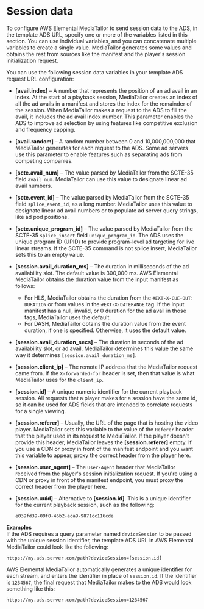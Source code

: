 # Session data<a name="variables-session"></a>

To configure AWS Elemental MediaTailor to send session data to the ADS, in the template ADS URL, specify one or more of the variables listed in this section\. You can use individual variables, and you can concatenate multiple variables to create a single value\. MediaTailor generates some values and obtains the rest from sources like the manifest and the player's session initialization request\. 

You can use the following session data variables in your template ADS request URL configuration: 
+ **\[avail\.index\]** – A number that represents the position of an ad avail in an index\. At the start of a playback session, MediaTailor creates an index of all the ad avails in a manifest and stores the index for the remainder of the session\. When MediaTailor makes a request to the ADS to fill the avail, it includes the ad avail index number\. This parameter enables the ADS to improve ad selection by using features like competitive exclusion and frequency capping\.
+ **\[avail\.random\]** – A random number between 0 and 10,000,000,000 that MediaTailor generates for each request to the ADS\. Some ad servers use this parameter to enable features such as separating ads from competing companies\.
+ **\[scte\.avail\_num\]** – The value parsed by MediaTailor from the SCTE\-35 field `avail_num`\. MediaTailor can use this value to designate linear ad avail numbers\.
+ **\[scte\.event\_id\]** – The value parsed by MediaTailor from the SCTE\-35 field `splice_event_id`, as a long number\. MediaTailor uses this value to designate linear ad avail numbers or to populate ad server query strings, like ad pod positions\.
+ **\[scte\.unique\_program\_id\]** – The value parsed by MediaTailor from the SCTE\-35 `splice_insert` field `unique_program_id`\. The ADS uses the unique program ID \(UPID\) to provide program\-level ad targeting for live linear streams\. If the SCTE\-35 command is not splice insert, MediaTailor sets this to an empty value\.
+ **\[session\.avail\_duration\_ms\]** – The duration in milliseconds of the ad availability slot\. The default value is 300,000 ms\. AWS Elemental MediaTailor obtains the duration value from the input manifest as follows: 
  + For HLS, MediaTailor obtains the duration from the `#EXT-X-CUE-OUT: DURATION` or from values in the `#EXT-X-DATERANGE` tag\. If the input manifest has a null, invalid, or 0 duration for the ad avail in those tags, MediaTailor uses the default\. 
  + For DASH, MediaTailor obtains the duration value from the event duration, if one is specified\. Otherwise, it uses the default value\. 
+ **\[session\.avail\_duration\_secs\]** – The duration in seconds of the ad availability slot, or ad avail\. MediaTailor determines this value the same way it determines `[session.avail_duration_ms]`\.
+ **\[session\.client\_ip\]** – The remote IP address that the MediaTailor request came from\. If the `X-forwarded-for` header is set, then that value is what MediaTailor uses for the `client_ip`\.
+ **\[session\.id\]** – A unique numeric identifier for the current playback session\. All requests that a player makes for a session have the same id, so it can be used for ADS fields that are intended to correlate requests for a single viewing\.
+ **\[session\.referer\]** – Usually, the URL of the page that is hosting the video player\. MediaTailor sets this variable to the value of the `Referer` header that the player used in its request to MediaTailor\. If the player doesn't provide this header, MediaTailor leaves the **\[session\.referer\]** empty\. If you use a CDN or proxy in front of the manifest endpoint and you want this variable to appear, proxy the correct header from the player here\.
+ **\[session\.user\_agent\]** – The `User-Agent` header that MediaTailor received from the player's session initialization request\. If you're using a CDN or proxy in front of the manifest endpoint, you must proxy the correct header from the player here\.
+ **\[session\.uuid\]** – Alternative to **\[session\.id\]**\. This is a unique identifier for the current playback session, such as the following: 

  ```
  e039fd39-09f0-46b2-aca9-9871cc116cde
  ```

**Examples**  
If the ADS requires a query parameter named `deviceSession` to be passed with the unique session identifier, the template ADS URL in AWS Elemental MediaTailor could look like the following:  

```
https://my.ads.server.com/path?deviceSession=[session.id]
```
AWS Elemental MediaTailor automatically generates a unique identifier for each stream, and enters the identifier in place of `session.id`\. If the identifier is `1234567`, the final request that MediaTailor makes to the ADS would look something like this:  

```
https://my.ads.server.com/path?deviceSession=1234567
```